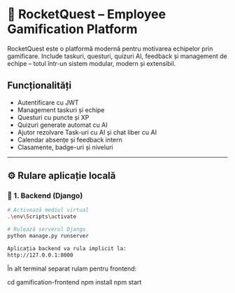 # 🚀 RocketQuest – Employee Gamification Platform

RocketQuest este o platformă modernă pentru motivarea echipelor prin gamificare. Include taskuri, questuri, quizuri AI, feedback și management de echipe – totul într-un sistem modular, modern și extensibil.

##  Funcționalități

- Autentificare cu JWT
- Management taskuri și echipe
- Questuri cu puncte și XP
- Quizuri generate automat cu AI
- Ajutor rezolvare Task-uri cu AI și chat liber cu AI
- Calendar absențe și feedback intern
- Clasamente, badge-uri și niveluri

---

## ⚙️ Rulare aplicație locală

### 🔹 1. Backend (Django)
```bash
# Activează mediul virtual
.\env\Scripts\activate

# Rulează serverul Django
python manage.py runserver

Aplicația backend va rula implicit la:
http://127.0.0.1:8000
```
În alt terminal separat rulam pentru frontend:

cd gamification-frontend
npm install
npm start
